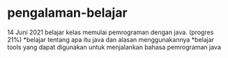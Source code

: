 # pengalaman-belajar

14 Juni 2021 
belajar kelas memulai pemrograman dengan java. (progres 21%)
*belajar tentang apa itu java dan alasan menggunakannya
*belajar tools yang dapat digunakan untuk menjalankan bahasa pemrograman java
